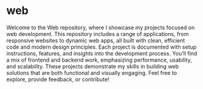 # web
Welcome to the Web repository, where I showcase my projects focused on web development. This repository includes a range of applications, from responsive websites to dynamic web apps, all built with clean, efficient code and modern design principles. Each project is documented with setup instructions, features, and insights into the development process. You’ll find a mix of frontend and backend work, emphasizing performance, usability, and scalability. These projects demonstrate my skills in building web solutions that are both functional and visually engaging. Feel free to explore, provide feedback, or contribute!
